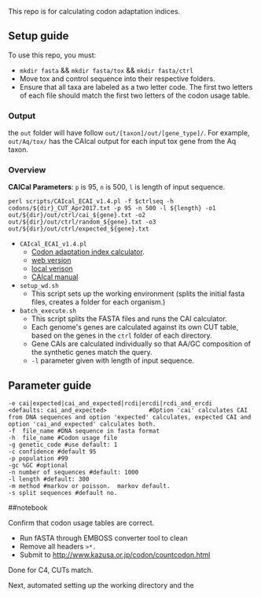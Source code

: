 
This repo is for calculating codon adaptation indices.

## Setup guide

To use this repo, you must:

* `mkdir fasta` && `mkdir fasta/tox` && `mkdir fasta/ctrl`
* Move tox and control sequence into their respective folders.
* Ensure that all taxa are labeled as a two letter code.  The first two letters of each file should match the first two letters of the codon usage table.


### Output

the `out` folder will have follow `out/[taxon]/out/[gene_type]/`.  For example, `out/Aq/tox/` has the CAIcal output for each input tox gene from the Aq taxon. 


### Overview

**CAICal Parameters**: `p` is 95, `n` is 500, `l` is length of input sequence.

`perl scripts/CAIcal_ECAI_v1.4.pl -f $ctrlseq -h codons/${dir}_CUT_Apr2017.txt -p 95 -n 500 -l ${length} -o1 out/${dir}/out/ctrl/cai_${gene}.txt -o2 out/${dir}/out/ctrl/random_${gene}.txt -o3 out/${dir}/out/ctrl/expected_${gene}.txt`


* `CAIcal_ECAI_v1.4.pl`
	- [Codon adaptation index calculator](https://www.ncbi.nlm.nih.gov/pmc/articles/PMC2553769/). 
	- [web version](http://genomes.urv.es/CAIcal/)
	- [local verison](http://genomes.urv.es/CAIcal/formulari.php)
	- [CAIcal manual](http://genomes.urv.es/CAIcal/tutorial.pdf)
* `setup_wd.sh`
	- This script sets up the working environment (splits the initial fasta files, creates a folder for each organism.)
* `batch_execute.sh`
	- This script splits the FASTA files and runs the CAI calculator.
	- Each genome's genes are calculated against its own CUT table, based on the genes in the `ctrl` folder of each directory.
	- Gene CAIs are calculated individually so that AA/GC composition of the synthetic genes match the query.
	- `-l` parameter given with length of input sequence.



## Parameter guide

```
-e cai|expected|cai_and_expected|rcdi|ercdi|rcdi_and_ercdi       <defaults: cai_and_expected>            #Option 'cai' calculates CAI from DNA sequences and option 'expected' calculates, expected CAI and option 'cai_and_expected' calculates both.
-f  file_name #DNA sequence in fasta format
-h  file_name #Codon usage file
-g genetic_code #use default: 1
-c confidence #default 95
-p population #99
-gc %GC #optional
-n number of sequences #default: 1000
-l length #default: 300
-m method #markov or poisson.  markov default.
-s split sequences #default no.

```


##notebook

Confirm that codon usage tables are correct.

* Run fASTA through EMBOSS converter tool to clean
* Remove all headers `>*.`
* Submit to http://www.kazusa.or.jp/codon/countcodon.html

Done for C4, CUTs match.

Next, automated setting up the working directory and the 
